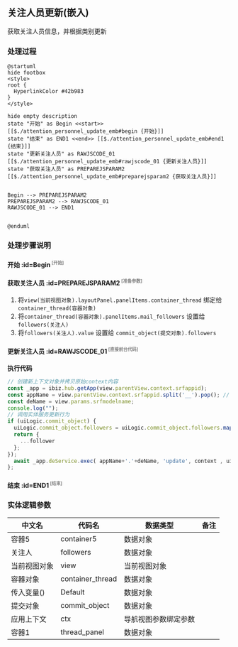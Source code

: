 ## 关注人员更新(嵌入) <!-- {docsify-ignore-all} -->

   获取关注人员信息，并根据类别更新

### 处理过程

```plantuml
@startuml
hide footbox
<style>
root {
  HyperlinkColor #42b983
}
</style>

hide empty description
state "开始" as Begin <<start>> [[$./attention_personnel_update_emb#begin {开始}]]
state "结束" as END1 <<end>> [[$./attention_personnel_update_emb#end1 {结束}]]
state "更新关注人员" as RAWJSCODE_01  [[$./attention_personnel_update_emb#rawjscode_01 {更新关注人员}]]
state "获取关注人员" as PREPAREJSPARAM2  [[$./attention_personnel_update_emb#preparejsparam2 {获取关注人员}]]


Begin --> PREPAREJSPARAM2
PREPAREJSPARAM2 --> RAWJSCODE_01
RAWJSCODE_01 --> END1


@enduml
```


### 处理步骤说明

#### 开始 :id=Begin<sup class="footnote-symbol"> <font color=gray size=1>[开始]</font></sup>




#### 获取关注人员 :id=PREPAREJSPARAM2<sup class="footnote-symbol"> <font color=gray size=1>[准备参数]</font></sup>



1. 将`view(当前视图对象).layoutPanel.panelItems.container_thread` 绑定给  `container_thread(容器对象)`
2. 将`container_thread(容器对象).panelItems.mail_followers` 设置给  `followers(关注人)`
3. 将`followers(关注人).value` 设置给  `commit_object(提交对象).followers`

#### 更新关注人员 :id=RAWJSCODE_01<sup class="footnote-symbol"> <font color=gray size=1>[直接前台代码]</font></sup>



<p class="panel-title"><b>执行代码</b></p>

```javascript
// 创建新上下文对象并拷贝原始context内容
const _app = ibiz.hub.getApp(view.parentView.context.srfappid);
const appName = view.parentView.context.srfappid.split('__').pop(); // 取最后一段
const deName = view.params.srfmodelname;
console.log("");
// 调用实体服务更新行为
if (uiLogic.commit_object) {
  uiLogic.commit_object.followers = uiLogic.commit_object.followers.map(follower => {
  return {
    ...follower
  };
});
  await _app.deService.exec( appName+'.'+deName, 'update', context , uiLogic.commit_object); 
};

```

#### 结束 :id=END1<sup class="footnote-symbol"> <font color=gray size=1>[结束]</font></sup>






### 实体逻辑参数

|    中文名   |    代码名    |  数据类型      |备注 |
| --------| --------| --------  | --------   |
|容器5|container5|数据对象||
|关注人|followers|数据对象||
|当前视图对象|view|当前视图对象||
|容器对象|container_thread|数据对象||
|传入变量(<i class="fa fa-check"/></i>)|Default|数据对象||
|提交对象|commit_object|数据对象||
|应用上下文|ctx|导航视图参数绑定参数||
|容器1|thread_panel|数据对象||
